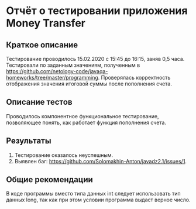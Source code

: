 # Отчёт о тестировании приложения Money Transfer

## Краткое описание

Тестирование проводилось 15.02.2020 с 15:45 до 16:15, заняв 0,5 часа.
Тестировали по заданным значениям, полученным в https://github.com/netology-code/javaqa-homeworks/tree/master/programming.
Проверялась корректность отображения значения итоговой суммы после пополнения счета.

## Описание тестов

Проводилось компонентное функциональное тестирование, позволяющее понять, как работает функция пополнения счета.

## Результаты

1. Тестирование оказалось неуспешным.
1. Выявлен баг: https://github.com/Solomakhin-Anton/javadz2.1/issues/1. 

## Общие рекомендации

В коде программы вместо типа данных int следует использовать тип данных long, так как при этом условии программа выдаст верное число.